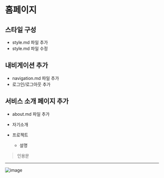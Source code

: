 # 홈페이지

## 스타일 구성
- style.md 파일 추가
- style.md 파일 수정

## 내비게이션 추가
- navigation.md 파일 추가
- 로그인/로그아웃 추가
## 서비스 소개 페이지 추가
- about.md 파일 추가

- 자기소개
- 프로젝트
    - 설명
> 인용문
---
![image](https://github.com/user-attachments/assets/68995023-c46d-444d-8106-a2f460d3eb07)
